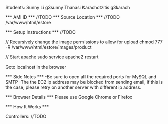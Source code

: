 Students:
Sunny Li              g3sunny
Thanasi Karachotzitis g3karach

*** AMI ID ***
//TODO
*** Source Location ***
//TODO
/var/www/html/estore

*** Setup Instructions ***
//TODO

// Recursively change the image permissions to allow for upload
chmod 777 -R /var/www/html/estore/images/product

// Start apache
sudo service apache2 restart

Goto localhost in the browser

*** Side Notes ***
-Be sure to open all the required ports for MySQL and SMTP
-The the EC2 ip address may be blocked from sending email, if this
 is the case, please retry on another server with different ip address.

*** Browser Details ***
Please use Google Chrome or Firefox

*** How It Works ***

Controllers:
//TODO